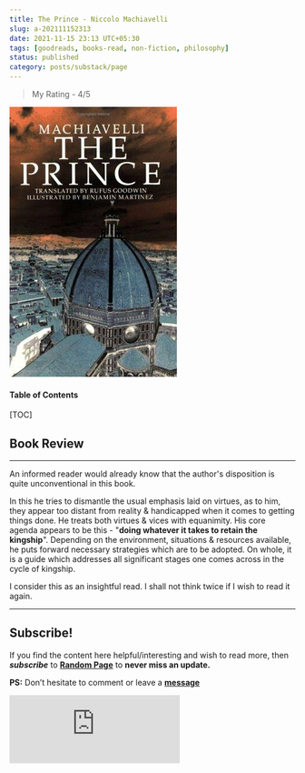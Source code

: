 ```yaml
---
title: The Prince - Niccolo Machiavelli
slug: a-202111152313
date: 2021-11-15 23:13 UTC+05:30
tags: [goodreads, books-read, non-fiction, philosophy]
status: published
category: posts/substack/page
---
```


> My Rating - 4/5

![](/images/The%20Prince%20-%20Niccolo%20Machiavelli.jpg)
<h4>Table of Contents</h4>
[TOC]

## Book Review
---
An informed reader would already know that the author's disposition is quite unconventional in this book. 

In this he tries to dismantle the usual emphasis laid on virtues, as to him, they appear too distant from reality & handicapped when it comes to getting things done. He treats both virtues & vices with equanimity. His core agenda appears to be this - "**doing whatever it takes to retain the kingship**". Depending on the environment, situations & resources available, he puts forward necessary strategies which are to be adopted. On whole, it is a guide which addresses all significant stages one comes across in the cycle of kingship.

I consider this as an insightful read. I shall not think twice if I wish to read it again. 

---
## Subscribe!
If you find the content here helpful/interesting and wish to read more, then _**subscribe**_ to [**Random Page**](https://randompage8.substack.com/) to **never miss an update.**

**PS:** Don’t hesitate to comment or leave a **[message](https://twitter.com/jeanbourgain8)**
<div class="row">
	<iframe src="https://randompage8.substack.com/embed" max-width="480" height="120" frameborder="0" scrolling="no" class="centred"></iframe>
	<br>
</div>

